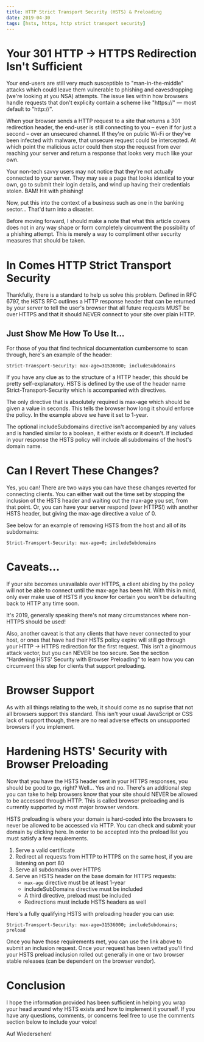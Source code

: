 ```yaml
---
title: HTTP Strict Transport Security (HSTS) & Preloading
date: 2019-04-30
tags: [hsts, https, http strict transport security]
---
```


# Your 301 HTTP → HTTPS Redirection Isn't Sufficient

Your end-users are still very much susceptible to "man-in-the-middle" attacks which could leave them vulnerable to phishing and eavesdropping (we're looking at you NSA) attempts. The issue lies within how browsers handle requests that don't explicity contain a scheme like "https://" — most default to "http://".

When your browser sends a HTTP request to a site that returns a 301 redirection header, the end-user is still connecting to you – even if for just a second – over an unsecured channel. If they're on public Wi-Fi or they've been infected with malware, that unsecure request could be intercepted. At which point the malicious actor could then stop the request from ever reaching your server and return a response that looks very much like your own.

Your non-tech savvy users may not notice that they're not actually connected to your server. They may see a page that looks identical to your own, go to submit their login details, and wind up having their credentials stolen. BAM! Hit with phishing!

Now, put this into the context of a business such as one in the banking sector... That'd turn into a disaster.

Before moving forward, I should make a note that what this article covers does not in any way shape or form completely circumvent the possibility of a phishing attempt. This is merely a way to compliment other security measures that should be taken.

# In Comes HTTP Strict Transport Security

Thankfully, there is a standard to help us solve this problem. Defined in RFC 6797, the HSTS RFC outlines a HTTP response header that can be returned by your server to tell the user's browser that all future requests MUST be over HTTPS and that it should NEVER connect to your site over plain HTTP.

## Just Show Me How To Use It...
For those of you that find technical documentation cumbersome to scan through, here's an example of the header:

`Strict-Transport-Security: max-age=31536000; includeSubdomains`

If you have any clue as to the structure of a HTTP header, this should be pretty self-explanatory. HSTS is defined by the use of the header name Strict-Transport-Security which is accompanied with directives.

The only directive that is absolutely required is max-age which should be given a value in seconds. This tells the browser how long it should enforce the policy. In the example above we have it set to 1-year.

The optional includeSubdomains directive isn't accompanied by any values and is handled similar to a boolean, it either exists or it doesn't. If included in your response the HSTS policy will include all subdomains of the host's domain name.

# Can I Revert These Changes?

Yes, you can! There are two ways you can have these changes reverted for connecting clients. You can either wait out the time set by stopping the inclusion of the HSTS header and waiting out the max-age you set, from that point. Or, you can have your server respond (over HTTPS!) with another HSTS header, but giving the max-age directive a value of 0.

See below for an example of removing HSTS from the host and all of its subdomains:

`Strict-Transport-Security: max-age=0; includeSubdomains`

# Caveats...

If your site becomes unavailable over HTTPS, a client abiding by the policy will not be able to connect until the max-age has been hit. With this in mind, only ever make use of HSTS if you know for certain you won't be defaulting back to HTTP any time soon.

It's 2019, generally speaking there's not many circumstances where non-HTTPS should be used!

Also, another caveat is that any clients that have never connected to your host, or ones that have had their HSTS policy expire will still go through your HTTP → HTTPS redirection for the first request. This isn't a ginormous attack vector, but you can NEVER be too secure. See the section "Hardening HSTS' Security with Browser Preloading" to learn how you can circumvent this step for clients that support preloading.

# Browser Support

As with all things relating to the web, it should come as no suprise that not all browsers support this standard. This isn't your usual JavaScript or CSS lack of support though, there are no real adverse effects on unsupported browsers if you implement.

# Hardening HSTS' Security with Browser Preloading

Now that you have the HSTS header sent in your HTTPS responses, you should be good to go, right? Well... Yes and no. There's an additional step you can take to help browsers know that your site should NEVER be allowed to be accessed through HTTP. This is called browser preloading and is currently supported by most major browser vendors.

HSTS preloading is where your domain is hard-coded into the browsers to never be allowed to be accessed via HTTP. You can check and submit your domain by clicking here. In order to be accepted into the preload list you must satisfy a few requirements.

1. Serve a valid certificate
2. Redirect all requests from HTTP to HTTPS on the same host, if you are listening on port 80
3. Serve all subdomains over HTTPS
4. Serve an HSTS header on the base domain for HTTPS requests:
    * `max-age` directive must be at least 1-year
    * includeSubDomains directive must be included
    * A third directive, preload must be included
    * Redirections must include HSTS headers as well

Here's a fully qualifying HSTS with preloading header you can use:

`Strict-Transport-Security: max-age=31536000; includeSubdomains; preload`

Once you have those requirements met, you can use the link above to submit an inclusion request. Once your request has been vetted you'll find your HSTS preload inclusion rolled out generally in one or two browser stable releases (can be dependent on the browser vendor).

# Conclusion

I hope the information provided has been sufficient in helping you wrap your head around why HSTS exists and how to implement it yourself. If you have any questions, comments, or concerns feel free to use the comments section below to include your voice!

Auf Wiedersehen!
